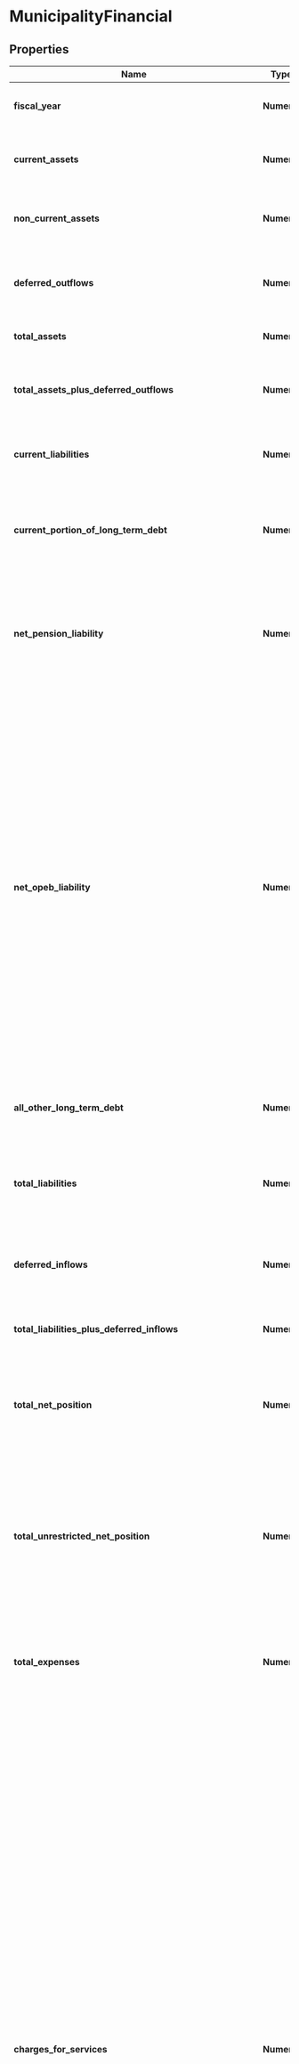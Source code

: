 # MunicipalityFinancial

## Properties
Name | Type | Description | Notes
------------ | ------------- | ------------- | -------------
**fiscal_year** | **Numeric** | The fiscal year from which the financial data came from | [optional] [default to null]
**current_assets** | **Numeric** | Government-wide holdings that can be liquidated on short notice | [optional] [default to null]
**non_current_assets** | **Numeric** | Government-wide holdings not intended for near-term liquidation | [optional] [default to null]
**deferred_outflows** | **Numeric** | Government-wide consumptions of net position applicable to a future year | [optional] [default to null]
**total_assets** | **Numeric** | Government-wide holdings | [optional] [default to null]
**total_assets_plus_deferred_outflows** | **Numeric** | Sum of government-wide total assets and deferred outflows of resources | [optional] [default to null]
**current_liabilities** | **Numeric** | Government-wide liabilities that typically become due within one year | [optional] [default to null]
**current_portion_of_long_term_debt** | **Numeric** | Government-wide portion of long term obligations, such as bond and loan debt coming due within the next year | [optional] [default to null]
**net_pension_liability** | **Numeric** | Government-wide liability for employee pensions net of the fiduciary net position of pension plans in which the government has an interest | [optional] [default to null]
**net_opeb_liability** | **Numeric** | Government-wide liability for other postemployment benefits (OPEB). These are benefits (such as death benefits, life insurance, disability, and long-term care) that are paid in the period after employment and that are provided separately from a pension plan, as well as healthcare benefits paid in the period after employment, regardless of the manner in which they are provided. OPEB does not include termination benefits or termination payments for sick leave. Liability is reported net of any OPEB assets the government may control. | [optional] [default to null]
**all_other_long_term_debt** | **Numeric** | Government-wide liabilities not elsewhere classified | [optional] [default to null]
**total_liabilities** | **Numeric** | The sum of the Municipality&#39;s all other long term debt, net open liability, net pension liability, and current portion of long term debt | [optional] [default to null]
**deferred_inflows** | **Numeric** | Government-wide acquisitions of net position applicable to a future year | [optional] [default to null]
**total_liabilities_plus_deferred_inflows** | **Numeric** | Sum of government-wide liabilities and deferred inflows of resources | [optional] [default to null]
**total_net_position** | **Numeric** | Government-wide assets and deferred outflows less government-wide liabilities and deferred inflows | [optional] [default to null]
**total_unrestricted_net_position** | **Numeric** | Net amount of government-wide assets, deferred outflows of resources, liabilities, and deferred inflows of resources that are not included in the determination of net investment in capital assets or the restricted components of net position | [optional] [default to null]
**total_expenses** | **Numeric** | Decreases in net position that occurred during the past year, government-wide | [optional] [default to null]
**charges_for_services** | **Numeric** | Charges for services is the term used for a broad category of program revenues that arise from charges to customers, applicants, or others who purchase, use, or directly benefit from the goods, services, or privileges provided, or are otherwise directly affected by the services. Revenues in this category include fees charged for specific services, such as water use or garbage collection; licenses and permits, such as dog licenses, liquor licenses, and building permits; operating special assessments, such as for street cleaning or special street lighting; and any other amounts charged to service recipients. Fines and forfeitures are also included in this category because they result from direct charges to those who are otherwise directly affected by a program or service, even though they receive no benefit. Payments from other governments for goods or services should be reported in this category. | [optional] [default to null]
**operating_grants_and_contributions** | **Numeric** | Program-specific grants and contributions - includes revenues arising from mandatory and voluntary nonexchange transactions with other governments, organizations, or individuals that are restricted for use in a particular program. Some grants and contributions consist of capital assets or resources that are restricted for capital purposes—to purchase, construct, or renovate capital assets associated with a specific program. These should be reported separately from grants and contributions that may be used either for operating expenses or for capital expenditures of the program at the discretion of the reporting government. These categories of program revenue are specifically attributable to a program and reduce the net expense of that program to the reporting government. For example, a state may provide an operating grant to a county sheriff&#39;s department for a drug-awareness-and-enforcement program. | [optional] [default to null]
**capital_grants_and_contributions** | **Numeric** | Program-specific grants and contributions - includes revenues arising from mandatory and voluntary nonexchange transactions with other governments, organizations, or individuals that are restricted for use in a particular program. Some grants and contributions consist of capital assets or resources that are restricted for capital purposes—to purchase, construct, or renovate capital assets associated with a specific program. These should be reported separately from grants and contributions that may be used either for operating expenses or for capital expenditures of the program at the discretion of the reporting government. These categories of program revenue are specifically attributable to a program and reduce the net expense of that program to the reporting government. For example, a state may provide a capital grant to finance construction of a new jail. | [optional] [default to null]
**general_revenues** | **Numeric** | All revenues are general revenues unless they are required to be reported as program revenues. All taxes, even those that are levied for a specific purpose, are general revenues and should be reported by type of tax—for example, sales tax, property tax, franchise tax, income tax. All other nontax revenues (including interest, grants, and contributions) that do not meet the criteria to be reported as program revenues should also be reported as general revenues. General revenues should be reported after total net expense of the government&#39;s functions. | [optional] [default to null]
**other_revenues** | **Numeric** | Government-wide revenues not elsewhere classified | [optional] [default to null]
**total_revenues** | **Numeric** | Increases in net position that occurred during the past year, government-wide | [optional] [default to null]
**change_in_net_assets** | **Numeric** | Difference between the government&#39;s net position at the end of the fiscal year and the government&#39;s net position at the beginning of the fiscal year | [optional] [default to null]
**non_spendable_general_fund_balance** | **Numeric** | The portion of general fund balance classified as nonspendable. The nonspendable fund balance classification includes amounts that cannot be spent because they are either (a) not in spendable form or (b) legally or contractually required to be maintained intact. The “not in spendable form” criterion includes items that are not expected to be converted to cash, for example, inventories and prepaid amounts. It also includes the long-term amount of loans and notes receivable, as well as property acquired for resale. However, if the use of the proceeds from the collection of those receivables or from the sale of those properties is restricted, committed, or assigned, then they should be included in the appropriate fund balance classification (restricted, committed, or assigned), rather than nonspendable fund balance. The corpus (or principal) of a permanent fund is an example of an amount that is legally or contractually required to be maintained intact. | [optional] [default to null]
**restricted_general_fund_balance** | **Numeric** | The portion of general fund balance classified as restricted. Fund balance should be reported as restricted when constraints placed on the use of resources are either (a) Externally imposed by creditors (such as through debt covenants), grantors, contributors, or laws or regulations of other governments or (b) Imposed by law through constitutional provisions or enabling legislation. | [optional] [default to null]
**committed_general_fund_balance** | **Numeric** | The portion of general fund balance classified as committed. Amounts that can only be used for specific purposes pursuant to constraints imposed by formal action of the government’s highest level of decision-making authority should be reported as committed fund balance. Those committed amounts cannot be used for any other purpose unless the government removes or changes the specified use by taking the same type of action (for example, legislation, resolution, ordinance) it employed to previously commit those amounts. The authorization specifying the purposes for which amounts can be used should have the consent of both the legislative and executive branches of the government, if applicable. Committed fund balance also should incorporate contractual obligations to the extent that existing resources in the fund have been specifically committed for use in satisfying those contractual requirements. | [optional] [default to null]
**unassigned_general_fund_balance** | **Numeric** | The portion of general fund balance classified as unassigned. Unassigned fund balance is the residual classification for the general fund. This classification represents fund balance that has not been assigned to other funds and that has not been restricted, committed, or assigned to specific purposes within the general fund. The general fund should be the only fund that reports a positive unassigned fund balance amount. In other governmental funds, if expenditures incurred for specific purposes exceeded the amounts restricted, committed, or assigned to those purposes, it may be necessary to report a negative unassigned fund balance. | [optional] [default to null]
**assigned_general_fund_balance** | **Numeric** | The portion of general fund balance classified as assigned. Amounts that are constrained by the government’s intent to be used for specific purposes, but are neither restricted nor committed, should be reported as assigned fund balance, except for stabilization arrangements.. Intent should be expressed by (a) the governing body itself or (b) a body (a budget or finance committee, for example) or official to which the governing body has delegated the authority to assign amounts to be used for specific purposes. | [optional] [default to null]
**total_general_fund_balance** | **Numeric** | General fund balance in all classifications. Fund balance is the difference between governmental fund assets and deferred outflows of resources, and liabilities and deferred inflows of resources. It is sometimes referred to as fund equity. The general fund is used to account for and report all financial resources not accounted for and reported in another governmental fund. | [optional] [default to null]
**non_spendable_governmental_fund_balance** | **Numeric** | For all governmental funds, the aggregate of fund balances that are classified as nonspendable. The nonspendable fund balance classification includes amounts that cannot be spent because they are either (a) not in spendable form or (b) legally or contractually required to be maintained intact. The “not in spendable form” criterion includes items that are not expected to be converted to cash, for example, inventories and prepaid amounts. It also includes the long-term amount of loans and notes receivable, as well as property acquired for resale. However, if the use of the proceeds from the collection of those receivables or from the sale of those properties is restricted, committed, or assigned, then they should be included in the appropriate fund balance classification (restricted, committed, or assigned), rather than nonspendable fund balance. | [optional] [default to null]
**restricted_governmental_fund_balance** | **Numeric** | For all governmental funds, the aggregate of fund balances that are classified as restricted. Fund balance should be reported as restricted when constraints placed on the use of resources are either (a) Externally imposed by creditors (such as through debt covenants), grantors, contributors, or laws or regulations of other governments; or (b) Imposed by law through constitutional provisions or enabling legislation. | [optional] [default to null]
**committed_governmental_fund_balance** | **Numeric** | For all governmental funds, the aggregate of fund balances that are classified as committed. Amounts that can only be used for specific purposes pursuant to constraints imposed by formal action of the government’s highest level of decision-making authority should be reported as committed fund balance. Those committed amounts cannot be used for any other purpose unless the government removes or changes the specified use by taking the same type of action (for example, legislation, resolution, ordinance) it employed to previously commit those amounts. The authorization specifying the purposes for which amounts can be used should have the consent of both the legislative and executive branches of the government, if applicable. Committed fund balance also should incorporate contractual obligations to the extent that existing resources in the fund have been specifically committed for use in satisfying those contractual requirements. | [optional] [default to null]
**unassigned_governmental_fund_balance** | **Numeric** | For all governmental funds, the aggregate of fund balances that are classified as unassigned. Unassigned fund balance is the residual classification for the general fund. This classification represents fund balance that has not been assigned to other funds and that has not been restricted, committed, or assigned to specific purposes within the general fund. The general fund should be the only fund that reports a positive unassigned fund balance amount. In other governmental funds, if expenditures incurred for specific purposes exceeded the amounts restricted, committed, or assigned to those purposes, it may be necessary to report a negative unassigned fund balance. | [optional] [default to null]
**assigned_governmental_fund_balance** | **Numeric** | For all governmental funds, the aggregate of fund balances that are classified as assigned. Amounts that are constrained by the government’s intent to be used for specific purposes, but are neither restricted nor committed, should be reported as assigned fund balance, except for stabilization arrangements.. Intent should be expressed by (a) the governing body itself or (b) a body (a budget or finance committee, for example) or official to which the governing body has delegated the authority to assign amounts to be used for specific purposes. | [optional] [default to null]
**total_governmental_fund_balance** | **Numeric** | For all governmental funds, the aggregate of all fund balances in any classification. Fund balance is the difference between governmental fund assets and deferred outflows of resources, and liabilities and deferred inflows of resources. It is sometimes referred to as fund equity. Governmental funds are used to account for general government activities that are financed primarily through taxes, intergovernmental revenues, and other nonexchange revenues. | [optional] [default to null]
**general_fund_revenues** | **Numeric** | Increases in financial resources attributable to the general fund. The general fund is used to account for and report all financial resources not accounted for and reported in another governmental fund. | [optional] [default to null]
**general_fund_expenditures** | **Numeric** | Decreases in financial resources attributable to the general fund. The general fund is used to account for and report all financial resources not accounted for and reported in another governmental fund. | [optional] [default to null]
**general_fund_revenues_over_under_expenditure** | **Numeric** | Difference between general fund revenues and expenditures.  If positive, this amount is called a surplus.  If negative, it represents a deficit. The general fund is used to account for and report all financial resources not accounted for and reported in another governmental fund. | [optional] [default to null]
**governmental_fund_revenues** | **Numeric** | Increases in financial resources attributable to any governmental fund. Governmental funds are used to account for general government activities that are financed primarily through taxes, intergovernmental revenues, and other nonexchange revenues. | [optional] [default to null]
**governmental_fund_expenditures** | **Numeric** | Decreases in financial resources attributable to any governmental fund. Governmental funds are used to account for general government activities that are financed primarily through taxes, intergovernmental revenues, and other nonexchange revenues. | [optional] [default to null]
**governmental_fund_revenues_over_under_expenditure** | **Numeric** | Difference between revenues and expenditures attributable to all governmental funds.  If positive, this amount is called a surplus.  If negative, it represents a deficit. Governmental funds are used to account for general government activities that are financed primarily through taxes, intergovernmental revenues, and other nonexchange revenues. | [optional] [default to null]

[[Back to Model list]](../README.md#documentation-for-models) [[Back to API list]](../README.md#documentation-for-api-endpoints) [[Back to README]](../README.md)


